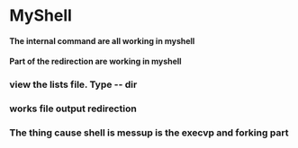 # MyShell

#### The internal command are all working in myshell
#### Part of the redirection are working in myshell 

### view the lists file. Type -- dir


### works file output redirection
### The thing cause shell is messup is the execvp and forking part 







  





